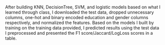 After building KNN, DecisionTree, SVM, and logistic models based on what I learned through class, I downloaded the test data, dropped unnecessary columns, one-hot and binary encoded education and gender columns respectively, and normalized the features. Based on the models I built by training on the training data provided, I predicted results using the test data I preprocessed and presented the F1 score/Jaccard/LogLoss scores in a table.
